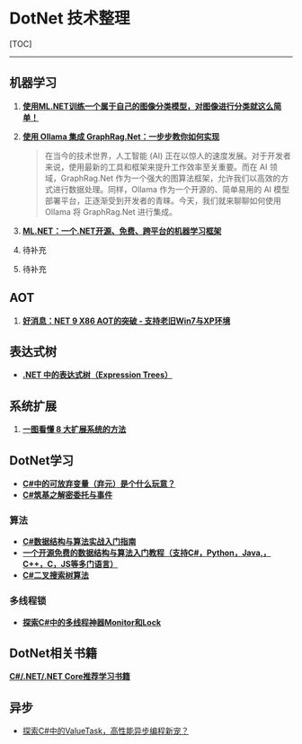 # DotNet 技术整理

[TOC]

---

## 机器学习

1. **[使用ML.NET训练一个属于自己的图像分类模型，对图像进行分类就这么简单！](https://mp.weixin.qq.com/s?__biz=MzIxMTUzNzM5Ng==&mid=2247503114&idx=1&sn=61133b4414fcb2bbf1349b884488c0e4&chksm=9679abbfef387fccf486eef4027c954532e32d4668252cf05e94e0046c44910c5a7b7bb489d2&scene=126&sessionid=1721004385#rd)**

2. **[使用 Ollama 集成 GraphRag.Net：一步步教你如何实现](https://mp.weixin.qq.com/s?__biz=MzIxMTUzNzM5Ng==&mid=2247504129&idx=3&sn=30cb0101adf77376a81b60ca9a29c1a9&chksm=96ef34a9d7fd0758efd717e5eb448bff93005d5422ab9965a719e628e4643acbaef9bc2ef898&scene=126&sessionid=1723682105#rd)**

   > 在当今的技术世界，人工智能 (AI) 正在以惊人的速度发展。对于开发者来说，使用最新的工具和框架来提升工作效率至关重要。而在 AI 领域，GraphRag.Net 作为一个强大的图算法框架，允许我们以高效的方式进行数据处理。同样，Ollama 作为一个开源的、简单易用的 AI 模型部署平台，正逐渐受到开发者的青睐。今天，我们就来聊聊如何使用 Ollama 将 GraphRag.Net 进行集成。

3. **[ML.NET：一个.NET开源、免费、跨平台的机器学习框架](https://mp.weixin.qq.com/s?__biz=MzIxMTUzNzM5Ng==&mid=2247504230&idx=1&sn=dc79a5de6b85b152dc95f634382213e5&chksm=96b2713680ab05d86caafcc4755c83dbee2c8a642956c3c1c4bfe153f0d82a9708891e462fff&scene=126&sessionid=1723899633#rd)**

4. 待补充

5. 待补充



## AOT

1. **[好消息：NET 9 X86 AOT的突破 - 支持老旧Win7与XP环境](https://mp.weixin.qq.com/s?__biz=MzIxMTUzNzM5Ng==&mid=2247503181&idx=3&sn=102e2675b0ceb557c671e3d1e22bba63&chksm=96052420047bd104e5578c1ee641b0d42d4b160d0ffb7ef7be9705e3b0220d3fa2004801aeda&scene=126&sessionid=1721264675#rd)**



## 表达式树

- **[.NET 中的表达式树（Expression Trees）](https://mp.weixin.qq.com/s?__biz=MzIxMTUzNzM5Ng==&mid=2247504372&idx=2&sn=bc243418b04091f4179baf1fe7cfe04a&chksm=965212cf8e05ea9ef9f7a49bdb165c34ce05247f0e2c458a99146cd9752aff4b913dca9000c9&scene=126&sessionid=1724373028#rd)**



## 系统扩展

1. **[一图看懂 8 大扩展系统的方法](https://mp.weixin.qq.com/s?__biz=MzIxMTUzNzM5Ng==&mid=2247503181&idx=4&sn=3dc031b174f493ffce4abf1bffecfc52&chksm=96c4c8e5cc7e1f2e2cdc4a4ed7972d36d7ebe8f6a70c2735f284061dc3c07db1c91265303147&scene=126&sessionid=1721264675#rd)**



## DotNet学习

- **[C#中的可放弃变量（弃元）是个什么玩意？](https://mp.weixin.qq.com/s?__biz=MzIxMTUzNzM5Ng==&mid=2247503213&idx=3&sn=3ad3f0570e470c791e160072736d879b&chksm=96ea03f1654fe61f1c113e686f7b94755780bd50dbf2c0075b9fd259649bf5ac37bf18e3eacd&scene=126&sessionid=1721608423#rd)**
- **[C#筑基之解密委托与事件](https://mp.weixin.qq.com/s?__biz=MzIxMTUzNzM5Ng==&mid=2247503963&idx=2&sn=4a44d7d209a84030ae68d83521d2741e&chksm=9641c13569cd48d5c6e4299307865ff5ac6f0f42d69a6849ff62f4535bc7a48b148c7f9e8dc1&scene=126&sessionid=1723383964#rd)**

### 算法

- **[C#数据结构与算法实战入门指南](https://mp.weixin.qq.com/s?__biz=MzIxMTUzNzM5Ng==&mid=2247504120&idx=1&sn=f6ec4f6aed0384c7e3c579055b03e373&chksm=96f5f8948099076cba2ad627440c18d8cd6edad150141489ce539824976feba23f79c3356e42&scene=126&sessionid=1723594895#rd)**
- **[一个开源免费的数据结构与算法入门教程（支持C#，Python，Java,，C++，C，JS等多门语言）](https://mp.weixin.qq.com/s?__biz=MzIxMTUzNzM5Ng==&mid=2247504230&idx=2&sn=7914bc447cd6ebd2d3cf94cdfa38b677&chksm=96a2cdaad48264c3e99514304831b9c7718d7ef714849659664d4b0e76ad66612b9423dd52dc&scene=126&sessionid=1723899633#rd)**
- **[C#二叉搜索树算法](https://mp.weixin.qq.com/s?__biz=MzIxMTUzNzM5Ng==&mid=2247504335&idx=1&sn=1858eca8bbdcedfab5f79afaf97f3a23&chksm=96e823146a881baa312a1c7a9f319a78e6a23ab59fd5f60ceff451892ca1ec949fd8f051fc16&scene=126&sessionid=1724028274#rd)**



### 多线程锁

- **[探索C#中的多线程神器Monitor和Lock](https://mp.weixin.qq.com/s?__biz=MzIxMTUzNzM5Ng==&mid=2247504171&idx=2&sn=49befd777d9818ff124db42ebe7e1fac&chksm=96338dd7700e9bf2c00c4baee847b07f9855d33dd075bf1b49f64463396ac472940d5a014fac&scene=126&sessionid=1723768329#rd)**



## DotNet相关书籍

**[C#/.NET/.NET Core推荐学习书籍](https://mp.weixin.qq.com/s?__biz=MzIxMTUzNzM5Ng==&mid=2247503703&idx=1&sn=4edf28a7e525e77ff6f785ede7e25fc0&chksm=96ca7c9e4e99ef9d52acf599be40c5f36bbba002536879f01a1dc8204f2152d4424877093c03&scene=126&sessionid=1722818981#rd)**



## 异步

- [探索C#中的ValueTask，高性能异步编程新宠？](https://mp.weixin.qq.com/s/njPHOXSDEamXJIlbZvbdHA)


